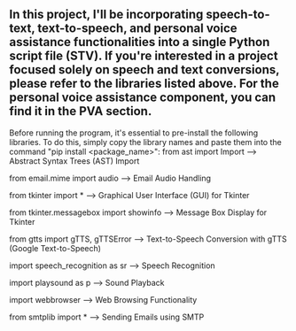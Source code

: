 ## In this project, I'll be incorporating speech-to-text, text-to-speech, and personal voice assistance functionalities into a single Python script file (STV). If you're interested in a project focused solely on speech and text conversions, please refer to the libraries listed above. For the personal voice assistance component, you can find it in the PVA section.

Before running the program, it's essential to pre-install the following libraries. To do this, simply copy the library names and paste them into the command "pip install <package_name>":
from ast import Import -->  Abstract Syntax Trees (AST) Import

from email.mime import audio --> Email Audio Handling

from tkinter import * --> Graphical User Interface (GUI) for Tkinter

from tkinter.messagebox import showinfo --> Message Box Display for Tkinter

from gtts import gTTS, gTTSError --> Text-to-Speech Conversion with gTTS (Google Text-to-Speech)

import speech_recognition as sr --> Speech Recognition

import playsound as p --> Sound Playback

import webbrowser --> Web Browsing Functionality

from smtplib import * --> Sending Emails using SMTP

